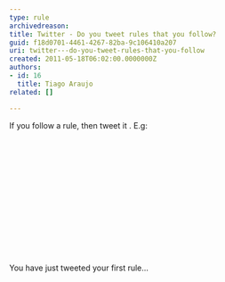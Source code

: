```yaml
---
type: rule
archivedreason: 
title: Twitter - Do you tweet rules that you follow?
guid: f18d0701-4461-4267-82ba-9c106410a207
uri: twitter---do-you-tweet-rules-that-you-follow
created: 2011-05-18T06:02:00.0000000Z
authors:
- id: 16
  title: Tiago Araujo
related: []

---
```



<p>If you follow a rule, then tweet it . E.g&#58;</p><iframe id="twitter-widget-0" frameborder="0" class="twitter-tweet twitter-tweet-rendered" data-tweet-id="24123713864" title="Twitter Tweet" style="position&#58;static;visibility&#58;visible;display&#58;block;width&#58;100%;height&#58;180.766px;padding&#58;0px;border&#58;none;max-width&#58;500px;min-width&#58;220px;margin-top&#58;10px;margin-bottom&#58;10px;"></iframe>
​
<br><excerpt class='endintro'></excerpt><br>
You have just tweeted your first rule… 



